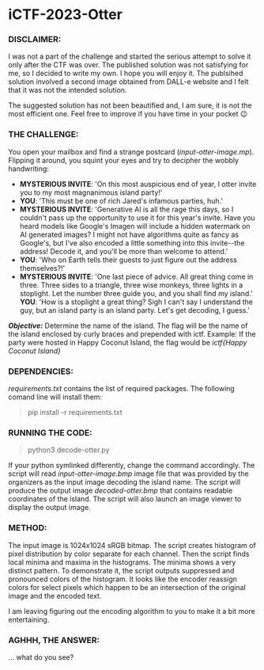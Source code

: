 # iCTF-2023-Otter
 
### DISCLAIMER: 
I was not a part of the challenge and started the serious attempt to solve it only after the CTF was over. 
The published solution was not satisfying for me, so I decided to write my own. I hope you will enjoy it. 
The publsihed solution involved a second image obtained from DALL-e website and I felt that it was not the 
intended solution. 

The suggested solution has not been beautified and, I am sure, it is not the most efficient one. Feel free 
to improve if you have time in your pocket :wink:  

### THE CHALLENGE:
You open your mailbox and find a strange postcard (*input-otter-image.mp*). Flipping it around, you squint your eyes 
and try to decipher the wobbly handwriting:

- **MYSTERIOUS INVITE**: 'On this most auspicious end of year, I otter invite you to my most magnanimous island party!'
- **YOU**: 'This must be one of rich Jared's infamous parties, huh.'
- **MYSTERIOUS INVITE**: 'Generative AI is all the rage this days, so I couldn't pass up the opportunity to use it 
for this year's invite. Have you heard models like Google's Imagen will include a hidden watermark on AI 
generated images? I might not have algorithms quite as fancy as Google's, but I've also encoded a little 
something into this invite--the address! Decode it, and you'll be more than welcome to attend.'
- **YOU**: 'Who on Earth tells their guests to just figure out the address themselves?!'
- **MYSTERIOUS INVITE**: 'One last piece of advice. All great thing come in three. Three sides to a triangle, 
three wise monkeys, three lights in a stoplight. Let the number three guide you, and you shall find my island.'
**YOU**: 'How is a stoplight a great thing? Sigh I can't say I understand the guy, but an island party is an 
island party. Let's get decoding, I guess.'

***Objective:*** Determine the name of the island. The flag will be the name of the island enclosed by curly braces 
and prepended with ictf. Example: If the party were hosted in Happy Coconut Island, the flag would be 
*ictf{Happy Coconut Island}*

### DEPENDENCIES:

*requirements.txt* contains the list of required packages. The following comand line will install them:

> pip install -r requirements.txt

### RUNNING THE CODE:
> python3 decode-otter.py

If your python symlinked differently, change the command accordingly. 
The script will read *input-otter-image.bmp* image file that was provided by the organizers as the input
image decoding the island name. The script will produce the output image *decoded-otter.bmp* that contains 
readable coordinates of the island. The script will also launch an image viewer to display the output image. 

### METHOD:
The input image is 1024x1024 sRGB bitmap. The script creates histogram of pixel distribution by color 
separate for each channel. Then the script finds local minima and maxima in the histograms. The minima 
shows a very distinct pattern. To demonstrate it, the script outputs suppressed and pronounced colors
of the histogram. It looks like the encoder reassign colors for select pixels which happen to be an 
intersection of the original image and the encoded text. 

I am leaving figuring out the encoding algorithm to you to make it a bit more entertaining.

### AGHHH, THE ANSWER: 
... what do you see?
